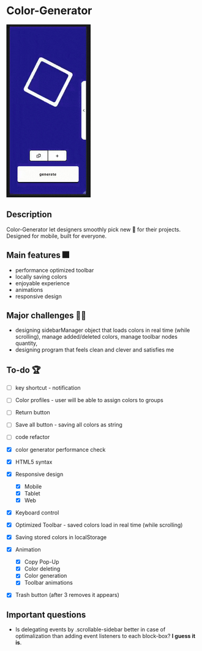 # **Color-Generator**
<img src="./generator.gif" alt="GIF" width="220" height="450">

## **Description**
Color-Generator let designers smoothly pick new 🎨 for their projects. <br>
Designed for mobile, built for everyone.

## **Main features** 🎆
* performance optimized toolbar
* locally saving colors
* enjoyable experience
* animations
* responsive design

## **Major challenges** 💪🏼
* designing sidebarManager object that loads colors in real time (while scrolling), manage added/deleted colors, manage toolbar nodes quantity,
* designing program that feels clean and clever and satisfies me


## **To-do** 🏆
* [ ] key shortcut - notification
* [ ] Color profiles - user will be able to assign colors to groups
* [ ] Return button  
* [ ] Save all button - saving all colors as string
* [ ] code refactor
* [x] color generator performance check
* [x] HTML5 syntax
* [x] Responsive design
  * [x] Mobile
  * [x] Tablet
  * [x] Web 
* [x] Keyboard control
* [x] Optimized Toolbar - saved colors load in real time (while scrolling)
* [x] Saving stored colors in localStorage
* [x] Animation
  * [x] Copy Pop-Up
  * [x] Color deleting
  * [x] Color generation
  * [X] Toolbar animations
 * [x] Trash button (after 3 removes it appears)
 

## **Important questions** 
* Is delegating events by .scrollable-sidebar better in case of optimalization than adding event listeners to each block-box?
  **I guess it is**.
